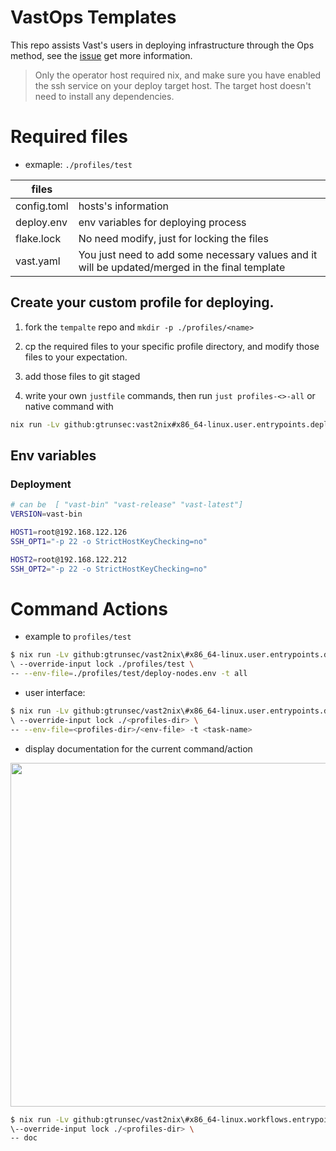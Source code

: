 # VastOps Templates

This repo assists Vast's users in deploying infrastructure through the Ops method, see the [issue](https://github.com/GTrunSec/threatbus2nix/pull/16) get more information.

>Only the operator host required nix, and make sure you have enabled the ssh service on your deploy target host. The target host doesn't need to install any dependencies.

# Required files

- exmaple: `./profiles/test`

| files            |                                                                                                |
|------------------|------------------------------------------------------------------------------------------------|
| config.toml      | hosts's information                                                                            |
| deploy.env | env variables for deploying process                                                            |
| flake.lock       | No need modify, just for locking the files                                                     |
| vast.yaml        | You just need to add some necessary values and it will be updated/merged in the final template |                  


## Create your custom profile for deploying.

1. fork the `tempalte` repo and `mkdir -p ./profiles/<name>`

2. cp the required files to your specific profile directory, and modify those files to your expectation.

3. add those files to git staged

4. write your own `justfile` commands, then run `just profiles-<>-all` or native command with

``` sh
nix run -Lv github:gtrunsec:vast2nix#x86_64-linux.user.entrypoints.deploy --override-input user ./profiles/test -- all
```

## Env variables

### Deployment

``` sh
# can be  [ "vast-bin" "vast-release" "vast-latest"]
VERSION=vast-bin

HOST1=root@192.168.122.126
SSH_OPT1="-p 22 -o StrictHostKeyChecking=no"

HOST2=root@192.168.122.212
SSH_OPT2="-p 22 -o StrictHostKeyChecking=no"
```


# Command Actions

- example to `profiles/test` 
``` sh
$ nix run -Lv github:gtrunsec/vast2nix\#x86_64-linux.user.entrypoints.deploy 
\ --override-input lock ./profiles/test \
-- --env-file=./profiles/test/deploy-nodes.env -t all
```

- user interface:

``` bash
$ nix run -Lv github:gtrunsec/vast2nix\#x86_64-linux.user.entrypoints.deploy
\ --override-input lock ./<profiles-dir> \
-- --env-file=<profiles-dir>/<env-file> -t <task-name>
``` 

- display documentation for the current command/action

<div align="center">
  <img src="https://github.com/gtrunsec/vastOps-template/raw/main/attach/show-doc-command.png" width="550" />
</div>


``` sh
$ nix run -Lv github:gtrunsec/vast2nix\#x86_64-linux.workflows.entrypoints.deploy 
\--override-input lock ./<profiles-dir> \
-- doc
```

